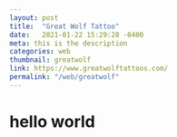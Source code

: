 ```yaml
---
layout: post
title:  "Great Wolf Tattoo"
date:   2021-01-22 15:29:28 -0400
meta: this is the description
categories: web
thumbnail: greatwolf
link: https://www.greatwolftattoos.com/
permalink: "/web/greatwolf"
---
```

# hello world
